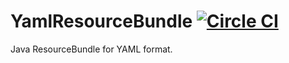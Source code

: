 YamlResourceBundle [![Circle CI](https://circleci.com/gh/akihyro/yaml-resource-bundle.png?circle-token=432a2297d85d3ce3fc7a3610605976851b227fee)](https://circleci.com/gh/akihyro/yaml-resource-bundle)
=======================================================================================================================================================================================================

Java ResourceBundle for YAML format.
